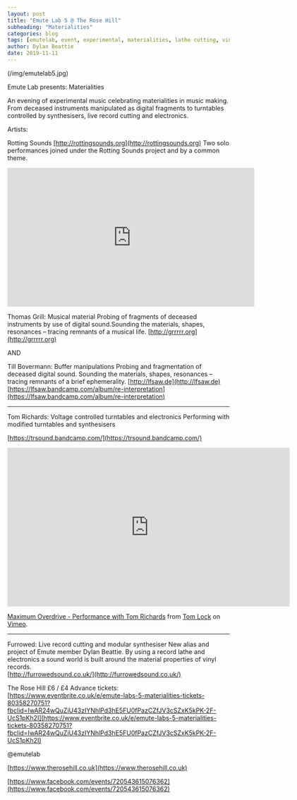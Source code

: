 ```yaml
---
layout: post
title: "Emute Lab 5 @ The Rose Hill"
subheading: "Materialities"
categories: blog
tags: [emutelab, event, experimental, materialities, lathe cutting, vinyl]
author: Dylan Beattie
date: 2019-11-11
---
```



(/img/emutelab5.jpg)



Emute Lab presents: Materialities



An evening of experimental music celebrating materialities in music making. From deceased instruments manipulated as digital fragments to turntables controlled by synthesisers, live record cutting and electronics.



Artists:


Rotting Sounds [http://rottingsounds.org](http://rottingsounds.org)
Two solo performances joined under the Rotting Sounds project and by a common theme.

<iframe width="560" height="315" src="https://www.youtube.com/embed/AnnTJvAejzo" frameborder="0" allow="accelerometer; autoplay; encrypted-media; gyroscope; picture-in-picture" allowfullscreen></iframe>

Thomas Grill: Musical material
Probing of fragments of deceased instruments by use of digital sound.Sounding the materials, shapes, resonances – tracing remnants of a musical life.
[http://grrrrr.org](http://grrrrr.org)

AND

Till Bovermann: Buffer manipulations
Probing and fragmentation of deceased digital sound.
Sounding the materials, shapes, resonances – tracing remnants of a brief ephemerality.
[http://lfsaw.de](http://lfsaw.de)
[https://lfsaw.bandcamp.com/album/re-interpretation](https://lfsaw.bandcamp.com/album/re-interpretation)



----------------------------------------------------------------

Tom Richards: Voltage controlled turntables and electronics
Performing with modified turntables and synthesisers 



[https://trsound.bandcamp.com/](https://trsound.bandcamp.com/)

<iframe src="https://player.vimeo.com/video/258282473?title=0&byline=0&portrait=0" width="640" height="360" frameborder="0" allow="autoplay; fullscreen" allowfullscreen></iframe>
<p><a href="https://vimeo.com/258282473">Maximum Overdrive - Performance with Tom Richards</a> from <a href="https://vimeo.com/user40747262">Tom Lock</a> on <a href="https://vimeo.com">Vimeo</a>.</p>

----------------------------------------------------------------


Furrowed: Live record cutting and modular synthesiser
New alias and project of Emute member Dylan Beattie. By using a record lathe and electronics a sound world is built around the material properties of vinyl records.  
[http://furrowedsound.co.uk/](http://furrowedsound.co.uk/)




The Rose Hill
£6 / £4
Advance tickets: [https://www.eventbrite.co.uk/e/emute-labs-5-materialities-tickets-80358270751?fbclid=IwAR24wQuZiU43zIYNhlPd3hE5FU0fPazCZfJV3cSZxK5kPK-2F-UcS1pKh2I](https://www.eventbrite.co.uk/e/emute-labs-5-materialities-tickets-80358270751?fbclid=IwAR24wQuZiU43zIYNhlPd3hE5FU0fPazCZfJV3cSZxK5kPK-2F-UcS1pKh2I)

@emutelab



[https://www.therosehill.co.uk](https://www.therosehill.co.uk)

[https://www.facebook.com/events/720543615076362](https://www.facebook.com/events/720543615076362)